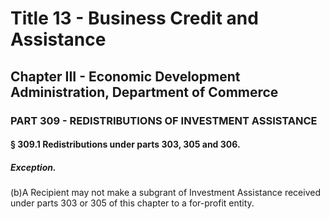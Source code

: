 
# Title 13 - Business Credit and Assistance
## Chapter III - Economic Development Administration, Department of Commerce
### PART 309 - REDISTRIBUTIONS OF INVESTMENT ASSISTANCE
#### § 309.1 Redistributions under parts 303, 305 and 306.
##### Exception.

(b)A Recipient may not make a subgrant of Investment Assistance received under parts 303 or 305 of this chapter to a for-profit entity.
